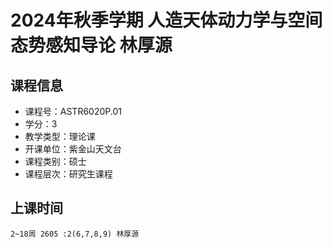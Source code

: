 # 2024年秋季学期 人造天体动力学与空间态势感知导论 林厚源






## 课程信息

- 课程号：ASTR6020P.01
- 学分：3
- 教学类型：理论课
- 开课单位：紫金山天文台
- 课程类别：硕士
- 课程层次：研究生课程

## 上课时间

```
2~18周 2605 :2(6,7,8,9) 林厚源
```


